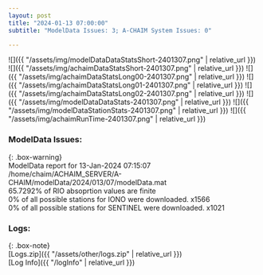 ```yaml
---
layout: post
title: "2024-01-13 07:00:00"
subtitle: "ModelData Issues: 3; A-CHAIM System Issues: 0"

---
```


![]({{ "/assets/img/modelDataDataStatsShort-2401307.png" | relative_url }})
![]({{ "/assets/img/achaimDataStatsShort-2401307.png" | relative_url }})
![]({{ "/assets/img/achaimDataStatsLong00-2401307.png" | relative_url }})
![]({{ "/assets/img/achaimDataStatsLong01-2401307.png" | relative_url }})
![]({{ "/assets/img/achaimDataStatsLong02-2401307.png" | relative_url }})
![]({{ "/assets/img/modelDataDataStats-2401307.png" | relative_url }})
![]({{ "/assets/img/modelDataStationStats-2401307.png" | relative_url }})
![]({{ "/assets/img/achaimRunTime-2401307.png" | relative_url }})


### ModelData Issues:  
  
{: .box-warning}  
 ModelData report for 13-Jan-2024 07:15:07   
 /home/chaim/ACHAIM_SERVER/A-CHAIM/modelData/2024/013/07/modelData.mat   
 65.7292% of RIO absoprtion values are finite   
 0% of all possible stations for IONO were downloaded. x1566   
 0% of all possible stations for SENTINEL were downloaded. x1021   
  


### Logs:  
  
{: .box-note}  
[Logs.zip]({{ "/assets/other/logs.zip" | relative_url }})  
[Log Info]({{ "/logInfo" | relative_url }})  
